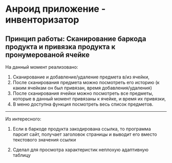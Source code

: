 **Анроид приложение - инвенторизатор**
=======
Принцип работы: Сканирование баркода продукта и привязка продукта к пронумерованой ячейке
------
На данный момент реализовано: 

1. Сканирование и добавление/удаление предмета в/из ячейки, 
2. После сканирования предмета можно посмотреть его историю (к каким ячейкам он был привязан, время добавления/удаления) 
3. После сканирования ячейки можно посмотреть все предметы, которые в данный момент привязаны к ячейке, и время их привязки, 
4. В меню доступна функция посмотреть весь список предметов.
-----
Из интересного: 
1. Если в баркоде продукта закодирована ссылка, то программа парсит сайт, получает заголовок страницы и выводит его вместо текстового значения ссылки

2. Сделал для просмотра характеристик неплохую адаптивную таблицу 
